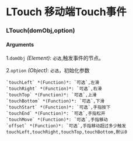 # LTouch 移动端Touch事件

### LTouch(domObj,option)

#### Arguments

1.`domObj` *(Element)*: `必选`,触发事件的节点。

2.`option`  *(Object)*: `必选`，初始化参数

    `touchLeft` *(Function)*: `可选`,左滑
    `touchRight` *(Function)*: `可选`,右滑
    `touchTop` *(Function)*: `可选`,上滑
    `touchBottom` *(Function)*: `可选`,下滑
    `touchStart` *(Function)*: `可选`,手指按下
    `touchEnd` *(Function)*: `可选`,手指松开
    `touchMove` *(Function)*: `可选`,手指移动
    `offset` *(Function)*: `可选`,手指移动超过多少触发touchLeft,touchRight,touchTop,touchBottom,默认0

